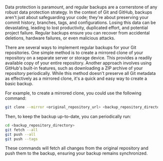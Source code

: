 Data protection is paramount, and regular backups are a cornerstone of any robust data protection strategy. In the context of Git and GitHub, backups aren't just about safeguarding your code; they're about preserving your commit history, branches, tags, and configurations. Losing this data can be devastating, leading to lost productivity, duplicated effort, and potential project failure. Regular backups ensure you can recover from accidental deletions, hardware failures, or even malicious attacks.

There are several ways to implement regular backups for your Git repositories. One simple method is to create a mirrored clone of your repository on a separate server or storage device. This provides a readily available copy of your entire repository. Another approach involves using GitHub's built-in features, such as downloading a ZIP archive of your repository periodically. While this method doesn't preserve all Git metadata as effectively as a mirrored clone, it's a quick and easy way to create a basic backup.

For example, to create a mirrored clone, you could use the following command:

```bash
git clone --mirror <original_repository_url> <backup_repository_directory>
```

Then, to keep the backup up-to-date, you can periodically run:

```bash
cd <backup_repository_directory>
git fetch --all
git push --all
git push --tags
```

These commands will fetch all changes from the original repository and push them to the backup, ensuring your backup remains synchronized.